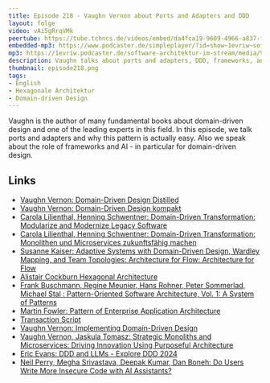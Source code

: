 ```yaml
---
title: Episode 218 - Vaughn Vernon about Ports and Adapters and DDD
layout: folge
video: vAi5gRrqVMk
peertube: https://tube.tchncs.de/videos/embed/da4fca19-9609-4966-a837-f6d2541f1c09
embedded-mp3: https://www.podcaster.de/simpleplayer/?id=show~1evriw~software-architektur-im-stream~pod-0053ab8c5e6ce5ef4080e7cc2c&v=1717181142
mp3: https://1evriw.podcaster.de/software-architektur-im-stream/media/Vaughn_Vernon_about_Ports_and_Adaptera_and_Domain-driven_Design.mp3
description: Vaughn talks about ports and adapters, DDD, frameworks, and AI 
thumbnail: episode218.png
tags:
- English
- Hexagonale Architektur
- Domain-driven Design
---
```


Vaughn is the author of many fundamental books about domain-driven
design and one of the leading experts in this field. In this episode,
we talk ports and adapters and why this pattern is actually easy. Also
we speak about the role of frameworks and AI - in particular for
domain-driven design. 

## Links

* [Vaughn Vernon: Domain-Driven Design
  Distilled](https://amzn.to/3yEKGml)
* [Vaughn Vernon: Domain-Driven Design kompakt](https://amzn.to/3KmrNau)
* [Carola Lilienthal, Henning Schwentner: Domain-Driven Transformation:
Modularize and Modernize Legacy Software](https://amzn.to/3yGftiJ)
* [Carola Lilienthal, Henning Schwentner: Domain-Driven
  Transformation: Monolithen und Microservices zukunftsfähig  machen](https://amzn.to/457Ligo)
* [Susanne Kaiser: Adaptive Systems with Domain-Driven Design,
  Wardley Mapping, and Team Topologies: Architecture for Flow:
  Architecture for Flow](https://amzn.to/3KnQMKA)
* [Alistair Cockburn Hexagonal
  Architecture](https://alistair.cockburn.us/hexagonal-architecture/)
* [Frank Buschmann, Regine Meunier, Hans Rohner, Peter Sommerlad,
  Michael Stal : Pattern-Oriented Software Architecture, Vol. 1: A
  System of Patterns](https://amzn.to/4bGe6z4)
* [Martin Fowler: Pattern of Enterprise Application
  Architecture](https://martinfowler.com/eaaCatalog/)
* [Transaction
  Script](https://martinfowler.com/eaaCatalog/transactionScript.html)
* [Vaughn Vernon: Implementing Domain-Driven Design](https://amzn.to/4aIxMB9)
* [Vaughn Vernon, Jaskula Tomasz: Strategic Monoliths and Microservices: Driving Innovation Using Purposeful Architecture](https://amzn.to/454DvA1)
* [Eric Evans: DDD and LLMs - Explore DDD 2024](https://www.youtube.com/watch?v=Tll_suxZluk)
* [Neil Perry, Megha Srivastava, Deepak Kumar, Dan Boneh: Do Users
  Write More Insecure Code with AI
  Assistants?](https://arxiv.org/abs/2211.03622)
  
